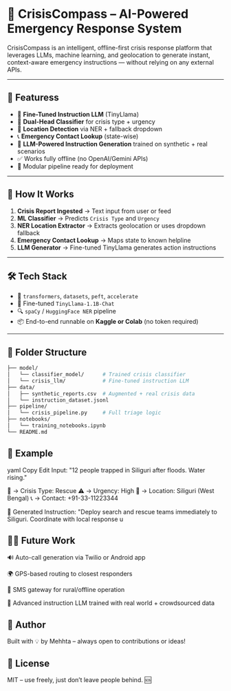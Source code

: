 # 🧭 CrisisCompass – AI-Powered Emergency Response System

CrisisCompass is an intelligent, offline-first crisis response platform that leverages LLMs, machine learning, and geolocation to generate instant, context-aware emergency instructions — without relying on any external APIs.

---

## 🚀 Featuress

- 🤖 **Fine-Tuned Instruction LLM** (TinyLlama)
- 🧠 **Dual-Head Classifier** for crisis type + urgency
- 📍 **Location Detection** via NER + fallback dropdown
- 📞 **Emergency Contact Lookup** (state-wise)
- 📌 **LLM-Powered Instruction Generation** trained on synthetic + real scenarios
- ✅ Works fully offline (no OpenAI/Gemini APIs)
- 🧱 Modular pipeline ready for deployment

---

## 🧠 How It Works

1. **Crisis Report Ingested** → Text input from user or feed
2. **ML Classifier** → Predicts `Crisis Type` and `Urgency`
3. **NER Location Extractor** → Extracts geolocation or uses dropdown fallback
4. **Emergency Contact Lookup** → Maps state to known helpline
5. **LLM Generator** → Fine-tuned TinyLlama generates action instructions

---

## 🛠 Tech Stack

- 🤗 `transformers`, `datasets`, `peft`, `accelerate`
- 🦙 Fine-tuned `TinyLlama-1.1B-Chat`
- 🔍 `spaCy` / `HuggingFace NER` pipeline
- 📦 End-to-end runnable on **Kaggle or Colab** (no token required)

---

## 📂 Folder Structure

```bash
├── model/
│   └── classifier_model/      # Trained crisis classifier
│   └── crisis_llm/            # Fine-tuned instruction LLM
├── data/
│   ├── synthetic_reports.csv  # Augmented + real crisis data
│   └── instruction_dataset.jsonl
├── pipeline/
│   └── crisis_pipeline.py     # Full triage logic
├── notebooks/
│   └── training_notebooks.ipynb
└── README.md
```

## 🧪 Example
yaml
Copy
Edit
Input:
"12 people trapped in Siliguri after floods. Water rising."

🧠 → Crisis Type: Rescue
⚠️ → Urgency: High
📍 → Location: Siliguri (West Bengal)
📞 → Contact: +91-33-11223344

📝 Generated Instruction:
"Deploy search and rescue teams immediately to Siliguri. Coordinate with local response u

## 👨‍🔬 Future Work
🔊 Auto-call generation via Twilio or Android app

🌍 GPS-based routing to closest responders

📡 SMS gateway for rural/offline operation

🧠 Advanced instruction LLM trained with real world + crowdsourced data

## 👤 Author
Built with 💡 by Mehhta – always open to contributions or ideas!

## 📜 License
MIT – use freely, just don’t leave people behind. 🆘